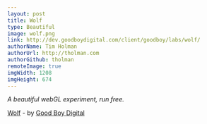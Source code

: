 ```yaml
---
layout: post
title: Wolf
type: Beautiful
image: wolf.png
link: http://dev.goodboydigital.com/client/goodboy/labs/wolf/
authorName: Tim Holman
authorUrl: http://tholman.com
authorGithub: tholman
remoteImage: true
imgWidth: 1208
imgHeight: 674
---
```


_A beautiful webGL experiment, run free._

[Wolf](http://dev.goodboydigital.com/client/goodboy/labs/wolf/) - by [Good Boy Digital](http://www.goodboydigital.com/)
